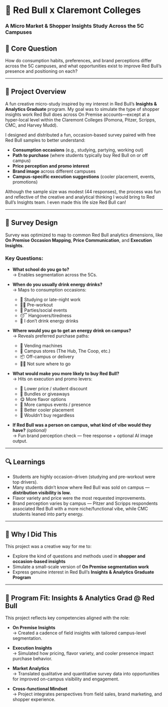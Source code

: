 # 🔴 Red Bull x Claremont Colleges  
### A Micro Market & Shopper Insights Study Across the 5C Campuses

## 🎯 Core Question
How do consumption habits, preferences, and brand perceptions differ across the 5C campuses, and what opportunities exist to improve Red Bull’s presence and positioning on each?

---

## 🧠 Project Overview

A fun creative micro-study inspired by my interest in Red Bull’s **Insights & Analytics Graduate** program. My goal was to simulate the type of shopper insights work Red Bull does across On Premise accounts—except at a hyper-local level within the Claremont Colleges (Pomona, Pitzer, Scripps, CMC, and Harvey Mudd).

I designed and distributed a fun, occasion-based survey paired with free Red Bull samples to better understand:

- **Consumption occasions** (e.g., studying, partying, working out)  
- **Path to purchase** (where students typically buy Red Bull on or off campus)  
- **Price perception and promo interest**  
- **Brand image** across different campuses  
- **Campus-specific execution suggestions** (cooler placement, events, promotions)

Although the sample size was modest (44 responses), the process was fun and reflective of the creative and analytical thinking I would bring to Red Bull’s Insights team. I even made this life size Red Bull can! 

---

## 📝 Survey Design

Survey was optimized to map to common Red Bull analytics dimensions, like **On Premise Occasion Mapping**, **Price Communication**, and **Execution Insights**.

### Key Questions:
- **What school do you go to?**  
  → Enables segmentation across the 5Cs.

- **When do you usually drink energy drinks?**  
  → Maps to consumption occasions:
    - 🧠 Studying or late-night work  
    - 🏋️‍♀️ Pre-workout  
    - 🎉 Parties/social events  
    - 😴 Hangovers/tiredness  
    - 🚫 I don’t drink energy drinks  

- **Where would you go to get an energy drink on campus?**  
  → Reveals preferred purchase paths:
    - 🧊 Vending machines  
    - 🛒 Campus stores (The Hub, The Coop, etc.)  
    - 📦 Off-campus or delivery  
    - 🤷‍♂️ Not sure where to go  

- **What would make you more likely to buy Red Bull?**  
  → Hits on execution and promo levers:
    - 💸 Lower price / student discount  
    - 🎁 Bundles or giveaways  
    - 😋 More flavor options  
    - 🐂 More campus events / presence  
    - 🧊 Better cooler placement  
    - 🚫 Wouldn’t buy regardless  

- **If Red Bull was a person on campus, what kind of vibe would they have?** *(optional)*  
  → Fun brand perception check — free response + optional AI image output.

---

## 🔍 Learnings

- Students are highly occasion-driven (studying and pre-workout were top drivers).
- Many students didn’t know where Red Bull was sold on campus — **distribution visibility is low.**
- Flavor variety and price were the most requested improvements.
- Brand perception varies by campus — Pitzer and Scripps respondents associated Red Bull with a more niche/functional vibe, while CMC students leaned into party energy.

---

## 🌟 Why I Did This

This project was a creative way for me to:
- Explore the kind of questions and methods used in **shopper and occasion-based insights**
- Simulate a small-scale version of **On Premise segmentation work**
- Express genuine interest in Red Bull’s **Insights & Analytics Graduate Program**

---

## 🚀 Program Fit: Insights & Analytics Grad @ Red Bull

This project reflects key competencies aligned with the role:

- **On Premise Insights**  
  → Created a cadence of field insights with tailored campus-level segmentation.

- **Execution Insights**  
  → Simulated how pricing, flavor variety, and cooler presence impact purchase behavior.

- **Market Analytics**  
  → Translated qualitative and quantitative survey data into opportunities for improved on-campus visibility and engagement.

- **Cross-functional Mindset**  
  → Project integrates perspectives from field sales, brand marketing, and shopper experience.